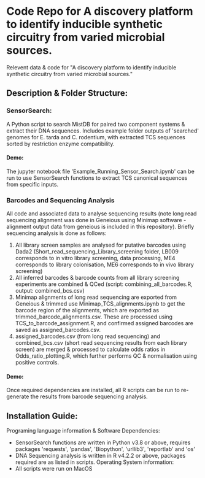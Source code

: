 # Code Repo for A discovery platform to identify inducible synthetic circuitry from varied microbial sources.

Relevent data & code for "A discovery platform to identify inducible synthetic circuitry from varied microbial sources."

## Description & Folder Structure: 

### SensorSearch: 
A Python script to search MistDB for paired two component systems &amp; extract their DNA sequences. Includes example folder outputs of 'searched' genomes for E. tarda and C. rodentium, with extracted TCS sequences sorted by restriction enzyme compatibility. 

#### Demo: 
The jupyter notebook file 'Example_Running_Sensor_Search.ipynb' can be run to use SensorSearch functions to extract TCS canonical sequences from specific inputs.

### Barcodes and Sequencing Analysis
All code and associated data to analyse sequencing results (note long read sequencing alignment was done in Geneious using Minimap software - alignment output data from geneious is included in this repository). Briefly sequencing analysis is done as follows: 
1. All library screen samples are analysed for putative barcodes using Dada2 (Short_read_sequencing_Library_screening folder, LB009 corresponds to in vitro library screening, data processing, ME4 corresponds to library colonisation, ME6 corresponds to in vivo library screening)
2. All inferred barcodes & barcode counts from all library screening experiments are combined & QCed (script: combining_all_barcodes.R, output: combined_bcs.csv)
3. Minimap alignments of long read sequencing are exported from Geneious & trimmed use Minimap_TCS_alignments.ipynb to get the barcode region of the alignments, which are exported as trimmed_barcode_alignments.csv. These are processed using TCS_to_barcode_assignment.R, and confirmed assigned barcodes are saved as assigned_barcodes.csv. 
4. assigned_barcodes.csv (from long read sequencing) and combined_bcs.csv (short read sequencing results from each library screen) are merged & processed to calculate odds ratios in Odds_ratio_plotting.R, which further performs QC & normalisation using positive controls. 

#### Demo: 
Once required dependencies are installed, all R scripts can be run to re-generate the results from barcode sequencing analysis. 

## Installation Guide: 
Programing language information & Software Dependencies: 
- SensorSearch functions are written in Python v3.8 or above, requires packages 'requests', 'pandas', 'Biopython', 'urllib3', 'reportlab' and 'os' 
- DNA Sequencing analysis is written in R v4.2.2 or above, packages required are as listed in scripts. 
Operating System information: 
- All scripts were run on MacOS 








